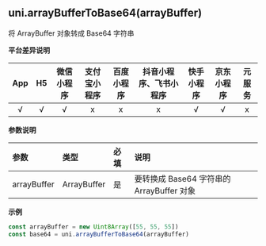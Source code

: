 ## uni.arrayBufferToBase64(arrayBuffer)

将 ArrayBuffer 对象转成 Base64 字符串

**平台差异说明**

|App|H5|微信小程序|支付宝小程序|百度小程序|抖音小程序、飞书小程序|快手小程序|京东小程序|元服务|
|:-:|:-:|:-:|:-:|:-:|:-:|:-:|:-:|:-:|
|√|√|√|x|x|x|√|√|x|

<!-- UNIAPPAPIJSON.arrayBufferToBase64.compatibility -->

**参数说明**

|参数|类型|必填|说明|
|:-|:-|:-|:-|
|arrayBuffer|ArrayBuffer|是|要转换成 Base64 字符串的 ArrayBuffer 对象|

**示例**

```javascript
const arrayBuffer = new Uint8Array([55, 55, 55])
const base64 = uni.arrayBufferToBase64(arrayBuffer)
```

<!-- UNIAPPAPIJSON.arrayBufferToBase64.tutorial -->
